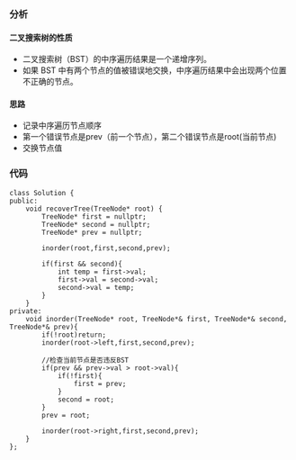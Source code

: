 ### 分析
#### 二叉搜索树的性质
- 二叉搜索树（BST）的中序遍历结果是一个递增序列。
- 如果 BST 中有两个节点的值被错误地交换，中序遍历结果中会出现两个位置不正确的节点。
#### 思路
- 记录中序遍历节点顺序
- 第一个错误节点是prev（前一个节点），第二个错误节点是root(当前节点)
- 交换节点值
### 代码
```
class Solution {
public:
    void recoverTree(TreeNode* root) {
        TreeNode* first = nullptr;
        TreeNode* second = nullptr;
        TreeNode* prev = nullptr;

        inorder(root,first,second,prev);

        if(first && second){
            int temp = first->val;
            first->val = second->val;
            second->val = temp;
        }
    }
private:
    void inorder(TreeNode* root, TreeNode*& first, TreeNode*& second, TreeNode*& prev){
        if(!root)return;
        inorder(root->left,first,second,prev);

        //检查当前节点是否违反BST
        if(prev && prev->val > root->val){
            if(!first){
                first = prev;
            }
            second = root;
        }
        prev = root;

        inorder(root->right,first,second,prev);
    }
};
```